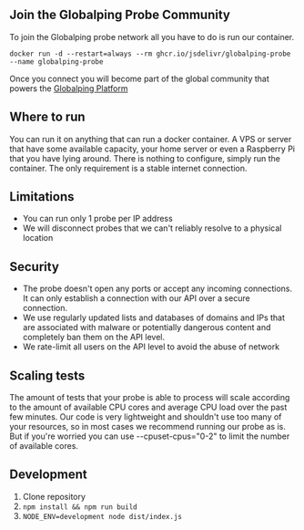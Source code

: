 


## Join the Globalping Probe Community

To join the Globalping probe network all you have to do is run our container.

```
docker run -d --restart=always --rm ghcr.io/jsdelivr/globalping-probe --name globalping-probe
```

Once you connect you will become part of the global community that powers the [Globalping Platform](https://github.com/jsdelivr/globalping)


## Where to run

You can run it on anything that can run a docker container. A VPS or server that have some available capacity, your home server or even a Raspberry Pi that you have lying around. There is nothing to configure, simply run the container.
The only requirement is a stable internet connection.


## Limitations

- You can run only 1 probe per IP address
- We will disconnect probes that we can't reliably resolve to a physical location


## Security

- The probe doesn't open any ports or accept any incoming connections. It can only establish a connection with our API over a secure connection.
- We use regularly updated lists and databases of domains and IPs that are associated with malware or potentially dangerous content and completely ban them on the API level.
- We rate-limit all users on the API level to avoid the abuse of network

## Scaling tests

The amount of tests that your probe is able to process will scale according to the amount of available CPU cores and average CPU load over the past few minutes. Our code is very lightweight and shouldn't use too many of your resources, so in most cases we recommend running our probe as is. 
But if you're worried you can use --cpuset-cpus="0-2" to limit the number of available cores.

## Development

1. Clone repository
2. `npm install && npm run build`
3. `NODE_ENV=development node dist/index.js`
